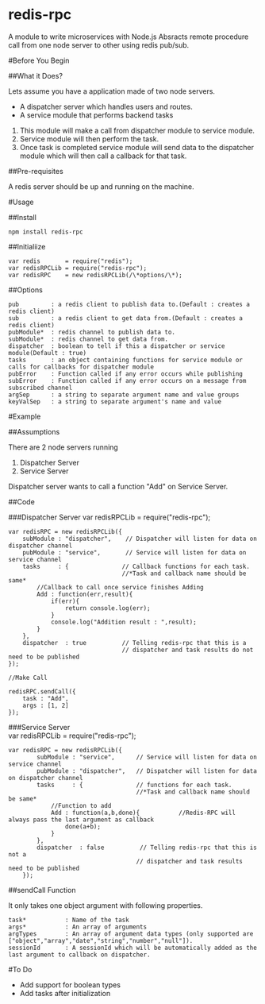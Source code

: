 # redis-rpc
A module to write microservices with Node.js
Absracts remote procedure call from one node server to other using redis pub/sub.

#Before You Begin

##What it Does?

Lets assume you have a application made of two node servers.  

* A dispatcher server which handles users and routes.
* A service module that performs backend tasks

1. This module will make a call from dispatcher module to service module.
2. Service module will then perform the task.
3. Once task is completed service module will send data to the dispatcher module which will then call a callback for that task.

##Pre-requisites

A redis server should be up and running on the machine.

#Usage

##Install

    npm install redis-rpc

##Initialiize  

    var redis       = require("redis");  
    var redisRPCLib = require("redis-rpc");  
    var redisRPC    = new redisRPCLib(/\*options/\*);   

##Options  
    
    pub         : a redis client to publish data to.(Default : creates a redis client)
    sub         : a redis client to get data from.(Default : creates a redis client)
    pubModule*  : redis channel to publish data to. 
    subModule*  : redis channel to get data from.
    dispatcher  : boolean to tell if this a dispatcher or service module(Default : true)
    tasks       : an object containing functions for service module or calls for callbacks for dispatcher module
    pubError    : Function called if any error occurs while publishing
    subError    : Function called if any error occurs on a message from subscribed channel
    argSep      : a string to separate argument name and value groups
    keyValSep   : a string to separate argument's name and value
    

#Example

##Assumptions

There are 2 node servers running  

1. Dispatcher Server
2. Service Server

Dispatcher server wants to call a function "Add" on Service Server.
 
##Code  
    
###Dispatcher Server 
    var redisRPCLib = require("redis-rpc");
    
    var redisRPC = new redisRPCLib({
        subModule : "dispatcher",    // Dispatcher will listen for data on dispatcher channel
        pubModule : "service",       // Service will listen for data on service channel    
        tasks     : {               // Callback functions for each task. 
                                    //*Task and callback name should be same*            
            //Callback to call once service finishes Adding            
            Add : function(err,result){
                if(err){
                    return console.log(err);
                }
                console.log("Addition result : ",result);
            }
        },
        dispatcher  : true          // Telling redis-rpc that this is a 
                                    // dispatcher and task results do not need to be published 
    });
    
    //Make Call
    
    redisRPC.sendCall({
        task : "Add",
        args : [1, 2]
    });
    
###Service Server   
    var redisRPCLib = require("redis-rpc");
     
    var redisRPC = new redisRPCLib({
            subModule : "service",      // Service will listen for data on service channel
            pubModule : "dispatcher",   // Dispatcher will listen for data on dispatcher channel    
            tasks     : {               // functions for each task. 
                                        //*Task and callback name should be same*                
                //Function to add                
                Add : function(a,b,done){           //Redis-RPC will always pass the last argument as callback
                    done(a+b);
                }
            },
            dispatcher  : false          // Telling redis-rpc that this is not a 
                                        // dispatcher and task results need to be published 
        });
        
##sendCall Function
         
It only takes one object argument with following properties.

    task*           : Name of the task
    args*           : An array of arguments
    argTypes        : An array of argument data types (only supported are ["object","array","date","string","number","null"]). 
    sessionId       : A sessionId which will be automatically added as the last argument to callback on dispatcher.          
          
#To Do  

* Add support for boolean types
* Add tasks after initialization